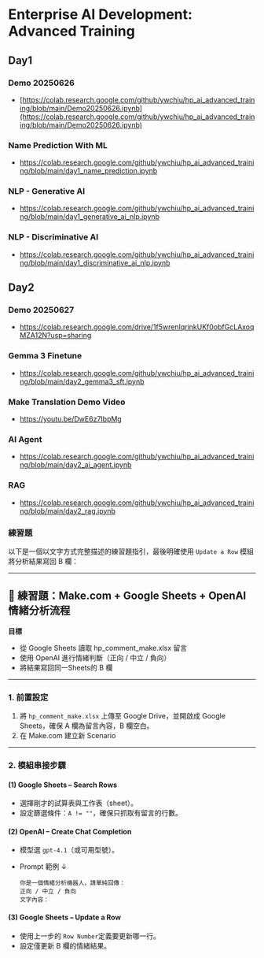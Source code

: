 # Enterprise AI Development: Advanced Training

## Day1

### Demo 20250626
- [https://colab.research.google.com/github/ywchiu/hp_ai_advanced_training/blob/main/Demo20250626.ipynb](https://colab.research.google.com/github/ywchiu/hp_ai_advanced_training/blob/main/Demo20250626.ipynb)

### Name Prediction With ML
- https://colab.research.google.com/github/ywchiu/hp_ai_advanced_training/blob/main/day1_name_prediction.ipynb

### NLP - Generative AI 
- https://colab.research.google.com/github/ywchiu/hp_ai_advanced_training/blob/main/day1_generative_ai_nlp.ipynb

### NLP - Discriminative AI 
- https://colab.research.google.com/github/ywchiu/hp_ai_advanced_training/blob/main/day1_discriminative_ai_nlp.ipynb


## Day2

### Demo 20250627
- https://colab.research.google.com/drive/1f5wrenIqrinkUKf0obfGcLAxoqMZA12N?usp=sharing

### Gemma 3 Finetune
- https://colab.research.google.com/github/ywchiu/hp_ai_advanced_training/blob/main/day2_gemma3_sft.ipynb

### Make Translation Demo Video
- https://youtu.be/DwE6z7IbpMg

### AI Agent
- https://colab.research.google.com/github/ywchiu/hp_ai_advanced_training/blob/main/day2_ai_agent.ipynb

### RAG
- https://colab.research.google.com/github/ywchiu/hp_ai_advanced_training/blob/main/day2_rag.ipynb

### 練習題
以下是一個以文字方式完整描述的練習題指引，最後明確使用 `Update a Row` 模組將分析結果寫回 B 欄：

---

## 📘 練習題：Make.com + Google Sheets + OpenAI 情緒分析流程

**目標**

* 從 Google Sheets 讀取 hp\_comment\_make.xlsx 留言
* 使用 OpenAI 進行情緒判斷（正向 / 中立 / 負向）
* 將結果寫回同一Sheets的 B 欄

---

### 1. 前置設定

1. 將 `hp_comment_make.xlsx` 上傳至 Google Drive，並開啟成 Google Sheets，確保 A 欄為留言內容，B 欄空白。
2. 在 Make.com 建立新 Scenario

---

### 2. 模組串接步驟

#### (1) **Google Sheets – Search Rows**

* 選擇剛才的試算表與工作表（sheet）。
* 設定篩選條件：`A != ""`，確保只抓取有留言的行數。

#### (2) **OpenAI – Create Chat Completion**

* 模型選 `gpt-4.1`（或可用型號）。
* Prompt 範例 ↓

  ```
  你是一個情緒分析機器人，請單純回傳：  
  正向 / 中立 / 負向  
  文字內容：
  ```

#### (3) **Google Sheets – Update a Row**

* 使用上一步的 `Row Number`定義要更新哪一行。
* 設定僅更新 B 欄的情緒結果。

